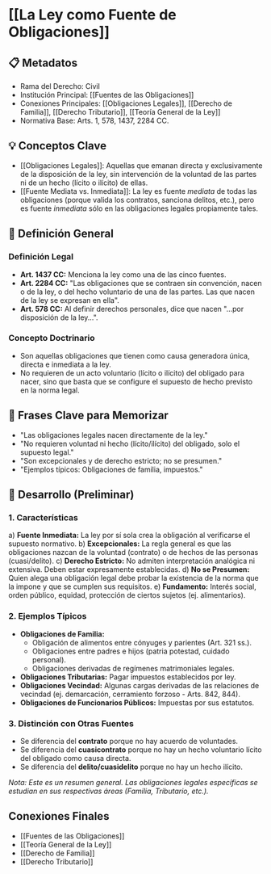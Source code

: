 # [[La Ley como Fuente de Obligaciones]]

## 📋 Metadatos
- Rama del Derecho: Civil
- Institución Principal: [[Fuentes de las Obligaciones]]
- Conexiones Principales: [[Obligaciones Legales]], [[Derecho de Familia]], [[Derecho Tributario]], [[Teoría General de la Ley]]
- Normativa Base: Arts. 1, 578, 1437, 2284 CC.

## 💡 Conceptos Clave
- [[Obligaciones Legales]]: Aquellas que emanan directa y exclusivamente de la disposición de la ley, sin intervención de la voluntad de las partes ni de un hecho (lícito o ilícito) de ellas.
- [[Fuente Mediata vs. Inmediata]]: La ley es fuente *mediata* de todas las obligaciones (porque valida los contratos, sanciona delitos, etc.), pero es fuente *inmediata* sólo en las obligaciones legales propiamente tales.

## 📖 Definición General

### Definición Legal
- **Art. 1437 CC:** Menciona la ley como una de las cinco fuentes.
- **Art. 2284 CC:** "Las obligaciones que se contraen sin convención, nacen o de la ley, o del hecho voluntario de una de las partes. Las que nacen de la ley se expresan en ella".
- **Art. 578 CC:** Al definir derechos personales, dice que nacen "...por disposición de la ley...".

### Concepto Doctrinario
- Son aquellas obligaciones que tienen como causa generadora única, directa e inmediata a la ley.
- No requieren de un acto voluntario (lícito o ilícito) del obligado para nacer, sino que basta que se configure el supuesto de hecho previsto en la norma legal.

## 🎯 Frases Clave para Memorizar
- "Las obligaciones legales nacen directamente de la ley."
- "No requieren voluntad ni hecho (lícito/ilícito) del obligado, solo el supuesto legal."
- "Son excepcionales y de derecho estricto; no se presumen."
- "Ejemplos típicos: Obligaciones de familia, impuestos."

## 📑 Desarrollo (Preliminar)

### 1. Características
   a) **Fuente Inmediata:** La ley por sí sola crea la obligación al verificarse el supuesto normativo.
   b) **Excepcionales:** La regla general es que las obligaciones nazcan de la voluntad (contrato) o de hechos de las personas (cuasi/delito).
   c) **Derecho Estricto:** No admiten interpretación analógica ni extensiva. Deben estar expresamente establecidas.
   d) **No se Presumen:** Quien alega una obligación legal debe probar la existencia de la norma que la impone y que se cumplen sus requisitos.
   e) **Fundamento:** Interés social, orden público, equidad, protección de ciertos sujetos (ej. alimentarios).

### 2. Ejemplos Típicos
   - **Obligaciones de Familia:**
     - Obligación de alimentos entre cónyuges y parientes (Art. 321 ss.).
     - Obligaciones entre padres e hijos (patria potestad, cuidado personal).
     - Obligaciones derivadas de regímenes matrimoniales legales.
   - **Obligaciones Tributarias:** Pagar impuestos establecidos por ley.
   - **Obligaciones Vecindad:** Algunas cargas derivadas de las relaciones de vecindad (ej. demarcación, cerramiento forzoso - Arts. 842, 844).
   - **Obligaciones de Funcionarios Públicos:** Impuestas por sus estatutos.

### 3. Distinción con Otras Fuentes
- Se diferencia del **contrato** porque no hay acuerdo de voluntades.
- Se diferencia del **cuasicontrato** porque no hay un hecho voluntario lícito del obligado como causa directa.
- Se diferencia del **delito/cuasidelito** porque no hay un hecho ilícito.

*Nota: Este es un resumen general. Las obligaciones legales específicas se estudian en sus respectivas áreas (Familia, Tributario, etc.).*

## Conexiones Finales
- [[Fuentes de las Obligaciones]]
- [[Teoría General de la Ley]]
- [[Derecho de Familia]]
- [[Derecho Tributario]] 